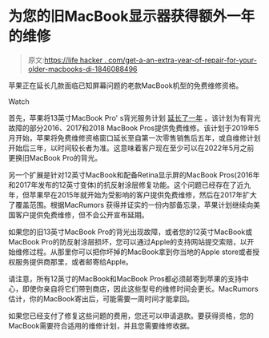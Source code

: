 # 为您的旧MacBook显示器获得额外一年的维修

> 原文:[https://life hacker . com/get-a-an-extra-year-of-repair-for-your-older-macbooks-di-1846088496](https://lifehacker.com/get-an-extra-year-of-repairs-for-your-older-macbooks-di-1846088496)

苹果正在延长几款面临已知屏幕问题的老款MacBook机型的免费维修资格。

Watch

首先，苹果将13英寸MacBook Pro' s背光服务计划 [延长了一年](https://www.macrumors.com/2021/01/17/apple-extends-13-macbook-pro-backlight-program/) 。该计划为有背光故障的部分2016、2017和2018 MacBook Pros提供免费维修。该计划于2019年5月开始，苹果将免费维修资格窗口延长至自第一次零售销售后五年，或自维修计划开始后三年，以时间较长者为准。这意味着客户现在至少可以在2022年5月之前更换旧MacBook Pro的背光。

另一个扩展是针对12英寸MacBook和配备Retina显示屏的MacBook Pros(2016年和2017年发布的12英寸变体)的抗反射涂层修复功能。这个问题已经存在了近九年，但苹果早在2015年就开始为受影响的客户提供免费维修，然后在2017年扩大了覆盖范围。根据MacRumors 获得并证实的一份内部备忘录，苹果计划继续向美国客户提供免费维修，但不会公开宣布延期。

如果您的旧13英寸MacBook Pro的背光出现故障，或者您的12英寸MacBook或MacBook Pro的防反射涂层损坏，您可以通过Apple的支持网站提交索赔，以开始维修过程。从那里你可以把你坏掉的MacBook拿到你当地的Apple store或者授权服务提供商那里，或者邮寄给Apple。

请注意，所有12英寸的MacBook和MacBook Pros都必须邮寄到苹果的支持中心，即使你亲自将它们带到商店，因此这些型号的维修时间会更长。MacRumors估计，你的MacBook寄出后，可能需要一周时间才能拿回。

如果您已经支付了修复这些问题的费用，您还可以申请退款。要获得资格，您的MacBook需要符合适用的维修计划，并且您需要维修收据。